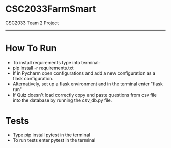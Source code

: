 # CSC2033FarmSmart
CSC2033 Team 2 Project

-------------
# How To Run

- To install requirements type into terminal:
- pip install -r requirements.txt
- If in Pycharm open configurations and add a new configuration as a flask configuration.
- Alternatively, set up a flask environment and in the terminal enter "flask run"
- If Quiz doesn't load correctly copy and paste questions from csv file into the database by running the
csv_db.py file.
# Tests
- Type pip install pytest in the terminal
- To run tests enter pytest in the terminal
